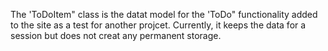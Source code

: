 The 'ToDoItem" class is the datat model for the 'ToDo" functionality added to the site as a test for another projcet. Currently, it
keeps the data for a session but does not creat any permanent storage.
